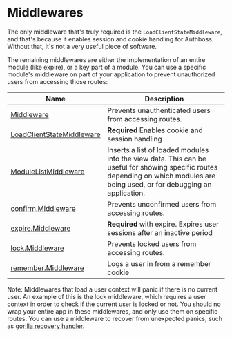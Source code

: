 # Middlewares

The only middleware that's truly required is the `LoadClientStateMiddleware`, and that's because it
enables session and cookie handling for Authboss. Without that, it's not a very useful piece of
software.

The remaining middlewares are either the implementation of an entire module (like expire),
or a key part of a module. You can use a specific module's middleware on part of your application to prevent unauthorized users from accessing those routes:

Name | Description
---- | -----------
[Middleware](https://pkg.go.dev/github.com/ibraheemdev/authboss/pkg/authboss?tab=doc#Middleware) | Prevents unauthenticated users from accessing routes.
[LoadClientStateMiddleware](https://pkg.go.dev/github.com/ibraheemdev/authboss/pkg/authboss?tab=doc#Authboss.LoadClientStateMiddleware) | **Required** Enables cookie and session handling
[ModuleListMiddleware](https://pkg.go.dev/github.com/ibraheemdev/authboss/pkg/authboss?tab=doc#Authboss.ModuleListMiddleware) | Inserts a list of loaded modules into the view data. This can be useful for showing specific routes depending on which modules are being used, or for debugging an application.
[confirm.Middleware](https://pkg.go.dev/github.com/ibraheemdev/authboss/pkg/authboss?tab=docconfirm/#Middleware) | Prevents unconfirmed users from accessing routes.
[expire.Middleware](https://pkg.go.dev/github.com/ibraheemdev/authboss/pkg/expire/#Middleware) | **Required** with expire. Expires user sessions after an inactive period
[lock.Middleware](https://pkg.go.dev/github.com/ibraheemdev/authboss/pkg/lock/#Middleware) | Prevents locked users from accessing routes.
[remember.Middleware](https://pkg.go.dev/github.com/ibraheemdev/authboss/pkg/remember/#Middleware) | Logs a user in from a remember cookie

Note: Middlewares that load a user context will panic if there is no current user. An example of this is the lock middleware, which requires a user context in order to check if the current user is locked or not. You should no wrap your entire app in these middlewares, and only use them on specific routes. You can use a middleware to recover from unexpected panics, such as [gorilla recovery handler](https://godoc.org/github.com/gorilla/handlers#RecoveryHandler).